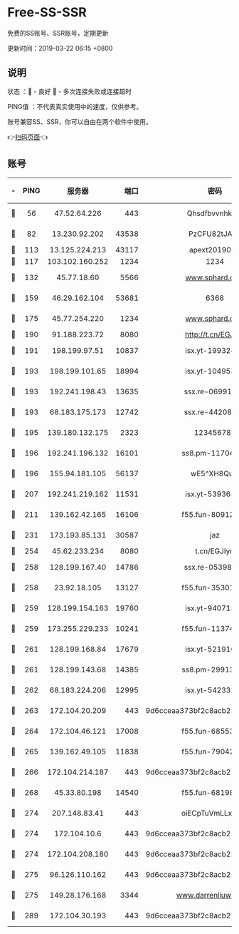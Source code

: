 # Free-SS-SSR

免费的SS账号、SSR账号，定期更新

更新时间：2019-03-22 06:15 +0800

## 说明

状态     ：🙂 - 良好 🙁 - 多次连接失败或连接超时

PING值   ：不代表真实使用中的速度，仅供参考。

账号兼容SS、SSR，你可以自由在两个软件中使用。

👉[扫码页面](https://liesauer.github.io/Free-SS-SSR/)👈

## 账号

|-|PING|服务器|端口|密码|加密方式|区域|
|:----:|:----:|:-----:|-----:|:----:|:----:|:----:|
|🙂|56|47.52.64.226|443|Qhsdfbvvnhkm1|aes-256-cfb|HK|
|🙂|82|13.230.92.202|43538|PzCFU82tJAdZ|aes-256-cfb|JP|
|🙂|113|13.125.224.213|43117|apext2019005|chacha20|KR|
|🙂|117|103.102.160.252|1234|1234|rc4-md5|JP|
|🙂|132|45.77.18.60|5566|www.sphard.com|aes-256-cfb|JP|
|🙂|159|46.29.162.104|53681|6368|aes-256-ctr|RU|
|🙂|175|45.77.254.220|1234|www.sphard.com|aes-256-cfb|SG|
|🙂|190|91.188.223.72|8080|http://t.cn/EGJIyrl|rc4-md5|RU|
|🙂|191|198.199.97.51|10837|isx.yt-19932422|aes-256-cfb|US|
|🙂|193|198.199.101.65|18994|isx.yt-10495356|aes-256-cfb|US|
|🙂|193|192.241.198.43|13635|ssx.re-06991700|aes-256-cfb|US|
|🙂|193|68.183.175.173|12742|ssx.re-44208034|aes-256-cfb|US|
|🙂|195|139.180.132.175|2323|123456789|aes-256-cfb|SG|
|🙂|196|192.241.196.132|16101|ss8.pm-11704063|aes-256-cfb|US|
|🙂|196|155.94.181.105|56137|wE5^XH8Quw|aes-256-cfb|US|
|🙂|207|192.241.219.162|11531|isx.yt-53936581|aes-256-cfb|US|
|🙂|211|139.162.42.165|16106|f55.fun-80912227|aes-256-cfb|SG|
|🙂|231|173.193.85.131|30587|jaz|aes-256-cfb|US|
|🙂|254|45.62.233.234|8080|t.cn/EGJIyrl|rc4-md5|CA|
|🙂|258|128.199.167.40|14786|ssx.re-05398276|aes-256-cfb|SG|
|🙂|258|23.92.18.105|13127|f55.fun-35301469|aes-256-cfb|US|
|🙂|259|128.199.154.163|19760|isx.yt-94071337|aes-256-cfb|SG|
|🙂|259|173.255.229.233|10241|f55.fun-11374473|aes-256-cfb|US|
|🙂|261|128.199.168.84|17679|isx.yt-52191057|aes-256-cfb|SG|
|🙂|261|128.199.143.68|14385|ss8.pm-29913305|aes-256-cfb|SG|
|🙂|262|68.183.224.206|12995|isx.yt-54233279|aes-256-cfb|SG|
|🙂|263|172.104.20.209|443|9d6cceaa373bf2c8acb22e60b6a58be6|aes-256-cfb|US|
|🙂|264|172.104.46.121|17008|f55.fun-68553317|aes-256-cfb|SG|
|🙂|265|139.162.49.105|11838|f55.fun-79042752|aes-256-cfb|SG|
|🙂|266|172.104.214.187|443|9d6cceaa373bf2c8acb22e60b6a58be6|aes-256-cfb|US|
|🙂|268|45.33.80.198|14540|f55.fun-68198549|aes-256-cfb|US|
|🙂|274|207.148.83.41|443|oiECpTuVmLLxk4Ts|aes-256-cfb|AU|
|🙂|274|172.104.10.6|443|9d6cceaa373bf2c8acb22e60b6a58be6|aes-256-cfb|US|
|🙂|274|172.104.208.180|443|9d6cceaa373bf2c8acb22e60b6a58be6|aes-256-cfb|US|
|🙂|275|96.126.110.162|443|9d6cceaa373bf2c8acb22e60b6a58be6|aes-256-cfb|US|
|🙂|275|149.28.176.168|3344|www.darrenliuwei.com|aes-256-cfb|AU|
|🙂|289|172.104.30.193|443|9d6cceaa373bf2c8acb22e60b6a58be6|aes-256-cfb|US|
